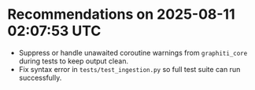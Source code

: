 # Recommendations on 2025-08-11 02:07:53 UTC
- Suppress or handle unawaited coroutine warnings from `graphiti_core` during tests to keep output clean.
- Fix syntax error in `tests/test_ingestion.py` so full test suite can run successfully.
